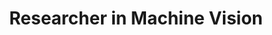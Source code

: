 ---
layout: content

number: 1
company: "UCSF Proctor Foundation"
period: "May, 2015 - present"
supervisor: Dr. Travis Porco
title: "Researcher in Machine Vision"
location: "San Francisco, CA"
description: "We recieved a grant to investigate machine learning algorithms to classify images of eyelids. I worked under the lead biostatistician to develop a grading algorithm according to WHO guidlines for identifying trachoma infection."
---